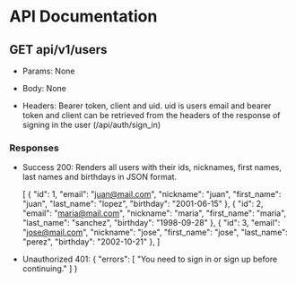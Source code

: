 # API Documentation

## GET api/v1/users

- Params: None

- Body: None

- Headers: Bearer token, client and uid. uid is users email and bearer token and client can be retrieved from the headers of the response of signing in the user (/api/auth/sign_in)

### Responses

- Success 200: Renders all users with their ids, nicknames, first names, last names and birthdays in JSON format.

  [
  {
  "id": 1,
  "email": "juan@mail.com",
  "nickname": "juan",
  "first_name": "juan",
  "last_name": "lopez",
  "birthday": "2001-06-15"
  },
  {
  "id": 2,
  "email": "maria@mail.com",
  "nickname": "maria",
  "first_name": "maria",
  "last_name": "sanchez",
  "birthday": "1998-09-28"
  },
  {
  "id": 3,
  "email": "jose@mail.com",
  "nickname": "jose",
  "first_name": "jose",
  "last_name": "perez",
  "birthday": "2002-10-21"
  },
  ]

- Unauthorized 401:
  {
  "errors": [
  "You need to sign in or sign up before continuing."
  ]
  }
